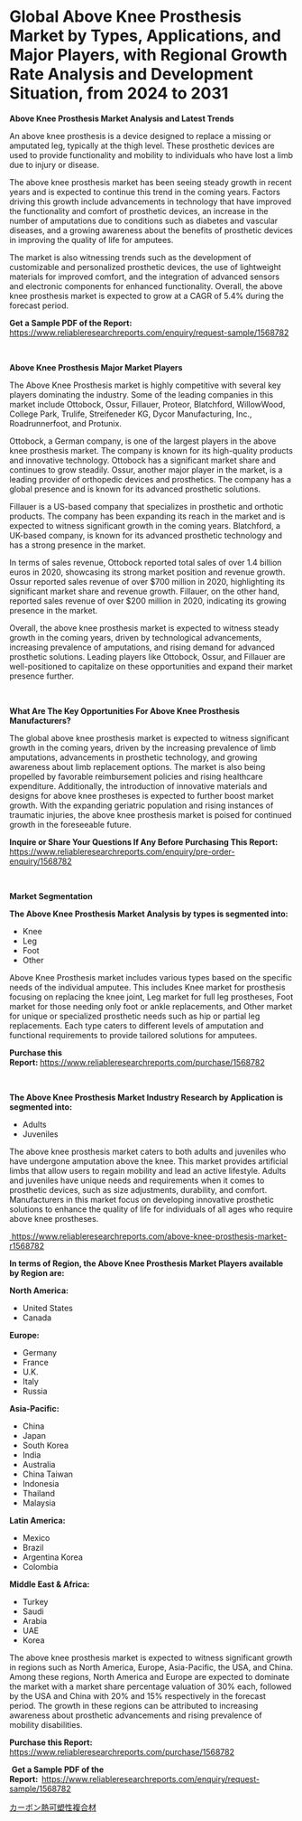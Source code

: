 <p><h1>Global Above Knee Prosthesis Market by Types, Applications, and Major Players, with Regional Growth Rate Analysis and Development Situation, from 2024 to 2031</h1></p><p><strong>Above Knee Prosthesis Market Analysis and Latest Trends</strong></p>
<p><p>An above knee prosthesis is a device designed to replace a missing or amputated leg, typically at the thigh level. These prosthetic devices are used to provide functionality and mobility to individuals who have lost a limb due to injury or disease.</p><p>The above knee prosthesis market has been seeing steady growth in recent years and is expected to continue this trend in the coming years. Factors driving this growth include advancements in technology that have improved the functionality and comfort of prosthetic devices, an increase in the number of amputations due to conditions such as diabetes and vascular diseases, and a growing awareness about the benefits of prosthetic devices in improving the quality of life for amputees.</p><p>The market is also witnessing trends such as the development of customizable and personalized prosthetic devices, the use of lightweight materials for improved comfort, and the integration of advanced sensors and electronic components for enhanced functionality. Overall, the above knee prosthesis market is expected to grow at a CAGR of 5.4% during the forecast period.</p></p>
<p><strong>Get a Sample PDF of the Report:&nbsp;</strong> <a href="https://www.reliableresearchreports.com/enquiry/request-sample/1568782">https://www.reliableresearchreports.com/enquiry/request-sample/1568782</a></p>
<p>&nbsp;</p>
<p><strong>Above Knee Prosthesis Major Market Players</strong></p>
<p><p>The Above Knee Prosthesis market is highly competitive with several key players dominating the industry. Some of the leading companies in this market include Ottobock, Ossur, Fillauer, Proteor, Blatchford, WillowWood, College Park, Trulife, Streifeneder KG, Dycor Manufacturing, Inc., Roadrunnerfoot, and Protunix.</p><p>Ottobock, a German company, is one of the largest players in the above knee prosthesis market. The company is known for its high-quality products and innovative technology. Ottobock has a significant market share and continues to grow steadily. Ossur, another major player in the market, is a leading provider of orthopedic devices and prosthetics. The company has a global presence and is known for its advanced prosthetic solutions.</p><p>Fillauer is a US-based company that specializes in prosthetic and orthotic products. The company has been expanding its reach in the market and is expected to witness significant growth in the coming years. Blatchford, a UK-based company, is known for its advanced prosthetic technology and has a strong presence in the market.</p><p>In terms of sales revenue, Ottobock reported total sales of over 1.4 billion euros in 2020, showcasing its strong market position and revenue growth. Ossur reported sales revenue of over $700 million in 2020, highlighting its significant market share and revenue growth. Fillauer, on the other hand, reported sales revenue of over $200 million in 2020, indicating its growing presence in the market.</p><p>Overall, the above knee prosthesis market is expected to witness steady growth in the coming years, driven by technological advancements, increasing prevalence of amputations, and rising demand for advanced prosthetic solutions. Leading players like Ottobock, Ossur, and Fillauer are well-positioned to capitalize on these opportunities and expand their market presence further.</p></p>
<p>&nbsp;</p>
<p><strong>What Are The Key Opportunities For Above Knee Prosthesis Manufacturers?</strong></p>
<p><p>The global above knee prosthesis market is expected to witness significant growth in the coming years, driven by the increasing prevalence of limb amputations, advancements in prosthetic technology, and growing awareness about limb replacement options. The market is also being propelled by favorable reimbursement policies and rising healthcare expenditure. Additionally, the introduction of innovative materials and designs for above knee prostheses is expected to further boost market growth. With the expanding geriatric population and rising instances of traumatic injuries, the above knee prosthesis market is poised for continued growth in the foreseeable future.</p></p>
<p><strong>Inquire or Share Your Questions If Any Before Purchasing This Report:</strong> <a href="https://www.reliableresearchreports.com/enquiry/pre-order-enquiry/1568782">https://www.reliableresearchreports.com/enquiry/pre-order-enquiry/1568782</a></p>
<p>&nbsp;</p>
<p><strong>Market Segmentation</strong></p>
<p><strong>The Above Knee Prosthesis Market Analysis by types is segmented into:</strong></p>
<p><ul><li>Knee</li><li>Leg</li><li>Foot</li><li>Other</li></ul></p>
<p><p>Above Knee Prosthesis market includes various types based on the specific needs of the individual amputee. This includes Knee market for prosthesis focusing on replacing the knee joint, Leg market for full leg prostheses, Foot market for those needing only foot or ankle replacements, and Other market for unique or specialized prosthetic needs such as hip or partial leg replacements. Each type caters to different levels of amputation and functional requirements to provide tailored solutions for amputees.</p></p>
<p><strong>Purchase this Report:&nbsp;</strong><a href="https://www.reliableresearchreports.com/purchase/1568782">https://www.reliableresearchreports.com/purchase/1568782</a></p>
<p>&nbsp;</p>
<p><strong>The Above Knee Prosthesis Market Industry Research by Application is segmented into:</strong></p>
<p><ul><li>Adults</li><li>Juveniles</li></ul></p>
<p><p>The above knee prosthesis market caters to both adults and juveniles who have undergone amputation above the knee. This market provides artificial limbs that allow users to regain mobility and lead an active lifestyle. Adults and juveniles have unique needs and requirements when it comes to prosthetic devices, such as size adjustments, durability, and comfort. Manufacturers in this market focus on developing innovative prosthetic solutions to enhance the quality of life for individuals of all ages who require above knee prostheses.</p></p>
<p><a href="https://www.reliableresearchreports.com/above-knee-prosthesis-market-r1568782">&nbsp;https://www.reliableresearchreports.com/above-knee-prosthesis-market-r1568782</a></p>
<p><strong>In terms of Region, the Above Knee Prosthesis Market Players available by Region are:</strong></p>
<p>
    <p> <strong> North America: </strong>
        <ul>
            <li>United States</li>
            <li>Canada</li>
        </ul>
        </p> 
    <p> <strong> Europe: </strong>
        <ul>
            <li>Germany</li>
            <li>France</li>
            <li>U.K.</li>
            <li>Italy</li>
            <li>Russia</li>
        </ul>
        </p> 
    <p> <strong> Asia-Pacific: </strong>
        <ul>
            <li>China</li>
            <li>Japan</li>
            <li>South Korea</li>
            <li>India</li>
            <li>Australia</li>
            <li>China Taiwan</li>
            <li>Indonesia</li>
            <li>Thailand</li>
            <li>Malaysia</li>
        </ul>
        </p> 
    <p> <strong> Latin America: </strong>
        <ul>
            <li>Mexico</li>
            <li>Brazil</li>
            <li>Argentina Korea</li>
            <li>Colombia</li>
        </ul>
        </p> 
    <p> <strong> Middle East & Africa: </strong>
        <ul>
            <li>Turkey</li>
            <li>Saudi</li>
            <li>Arabia</li>
            <li>UAE</li>
            <li>Korea</li>
        </ul>
    </p>
    </p>
<p><p>The above knee prosthesis market is expected to witness significant growth in regions such as North America, Europe, Asia-Pacific, the USA, and China. Among these regions, North America and Europe are expected to dominate the market with a market share percentage valuation of 30% each, followed by the USA and China with 20% and 15% respectively in the forecast period. The growth in these regions can be attributed to increasing awareness about prosthetic advancements and rising prevalence of mobility disabilities.</p></p>
<p><strong>Purchase this Report: </strong><a href="https://www.reliableresearchreports.com/purchase/1568782">https://www.reliableresearchreports.com/purchase/1568782</a></p>
<p>&nbsp;<strong>Get a Sample PDF of the Report:&nbsp;&nbsp;</strong><a href="https://www.reliableresearchreports.com/enquiry/request-sample/1568782">https://www.reliableresearchreports.com/enquiry/request-sample/1568782</a></p>
<p><strong></strong></p>
<p><p><a href="https://medium.com/@sebastianhodges1/%E7%82%AD%E7%B4%A0%E7%86%B1%E5%8F%AF%E5%A1%91%E6%80%A7%E8%A4%87%E5%90%88%E6%9D%90%E6%96%99%E5%B8%82%E5%A0%B4%E8%A6%8F%E6%A8%A1%E3%81%A8%E5%B8%82%E5%A0%B4%E5%8B%95%E5%90%91-%E5%AE%8C%E5%85%A8%E3%81%AA%E7%94%A3%E6%A5%AD%E6%A6%82%E8%A6%81-2024%E5%B9%B4%E3%81%8B%E3%82%892031%E5%B9%B4%E3%81%BE%E3%81%A7-f9c1f6849cc5">カーボン熱可塑性複合材</a></p></p>